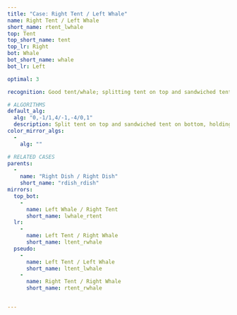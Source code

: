 ```yaml
---
title: "Case: Right Tent / Left Whale"
name: Right Tent / Left Whale
short_name: rtent_lwhale
top: Tent
top_short_name: tent
top_lr: Right
bot: Whale
bot_short_name: whale
bot_lr: Left

optimal: 3

recognition: Good tent/whale; splitting tent on top and sandwiched tent on bottom preserves squareshape.

# ALGORITHMS
default_alg:
  alg: "0,-1/1,4/-1,-4/0,1"
  description: Split tent on top and sandwiched tent on bottom, holding both tents in front.
color_mirror_algs:
  -
    alg: ""

# RELATED CASES
parents:
  -
    name: "Right Dish / Right Dish"
    short_name: "rdish_rdish"
mirrors:
  top_bot:
    -
      name: Left Whale / Right Tent
      short_name: lwhale_rtent
  lr:
    -
      name: Left Tent / Right Whale
      short_name: ltent_rwhale
  pseudo:
    -
      name: Left Tent / Left Whale
      short_name: ltent_lwhale
    -
      name: Right Tent / Right Whale
      short_name: rtent_rwhale


---
```


